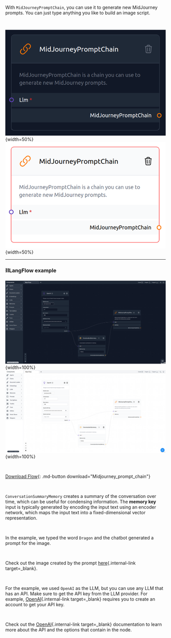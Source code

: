 With `MidJourneyPromptChain`, you can use it to generate new MidJourney prompts. You can just type anything you like to build an image script.

<br>

![Description](img/single_node/mid_jour_chain2.png#only-dark){width=50%}
![Description](img/single_node/mid_jour_chain.png#only-light){width=50%}

---

### ⛓️LangFlow example

![Description](img/MidJourney-prompt-chain2.png#only-dark){width=100%}
![Description](img/MidJourney-prompt-chain.png#only-light){width=100%}

<br>

[Download Flow](data/Midjourney_prompt_chain.json){: .md-button download="Midjourney_prompt_chain"}

<br>

`ConversationSummaryMemory` creates a summary of the conversation over time, which can be useful for condensing information. The **memory key** input is typically generated by encoding the input text using an encoder network, which maps the input text into a fixed-dimensional vector representation.

<br>

In the example, we typed the word `Dragon` and the chatbot generated a prompt for the image.

<br>

Check out the image created by the prompt [here](https://www.bing.com/images/create/imagine-a-mysterious-forest2c-the-trees-are-tall-an/6440616907a941798a21294c224f089c?id=qCNeV4ysTxKW8xKfqsx4zg%3d%3d&view=detailv2&idpp=genimg&FORM=GCRIDP&mode=overlay){.internal-link target=\_blank}.

<br>

For the example, we used `OpenAI` as the LLM, but you can use any LLM that has an API. Make sure to get the API key from the LLM provider. For example, [OpenAI](https://platform.openai.com/){.internal-link target=\_blank} requires you to create an account to get your API key.

<br>

Check out the [OpenAI](https://platform.openai.com/docs/introduction/overview){.internal-link target=\_blank} documentation to learn more about the API and the options that contain in the node.
